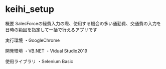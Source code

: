 # keihi_setup
概要
SalesForceの経費入力の際、使用する機会の多い通勤費、交通費の入力を
日時の範囲を指定して一括で行えるアプリです

実行環境
・GoogleChrome

開発環境
・VB.NET
・Vidual Studio2019

使用ライブラリ
・Selenium Basic
